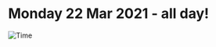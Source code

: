 # Monday 22 Mar 2021 - all day!
![Time](https://github.com/rich-ctm/today/workflows/Time/badge.svg)
